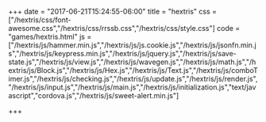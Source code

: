 +++
date = "2017-06-21T15:24:55-06:00"
title = "hextris"
css = ["/hextris/css/font-awesome.css","/hextris/css/rrssb.css","/hextris/css/style.css"]
code = "games/hextris.html"
js = ["/hextris/js/hammer.min.js","/hextris/js/js.cookie.js","/hextris/js/jsonfn.min.js","/hextris/js/keypress.min.js","/hextris/js/jquery.js","/hextris/js/save-state.js","/hextris/js/view.js","/hextris/js/wavegen.js","/hextris/js/math.js","/hextris/js/Block.js","/hextris/js/Hex.js","/hextris/js/Text.js","/hextris/js/comboTimer.js","/hextris/js/checking.js","/hextris/js/update.js","/hextris/js/render.js","/hextris/js/input.js","/hextris/js/main.js","/hextris/js/initialization.js","text/javascript","cordova.js","/hextris/js/sweet-alert.min.js"]

+++

